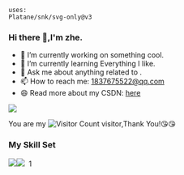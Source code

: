 <code data-immersive-translate-walked="9b0d961f-37ee-494b-bd19-047f95032dae">uses: Platane/snk/svg-only@v3</code>
### Hi there 👋,I'm zhe.

- 🔭 I’m currently working on something cool.
- 🌱 I’m currently learning Everything I like. 
- 💬 Ask me about anything related to        .  
- 📫 How to reach me: 1837675522@qq.com
- 😄 Read more about my CSDN: [here](https://blog.csdn.net/Tendapc?type=blog)

![](https://github-readme-stats.vercel.app/api?username=wisdom-zhe&show_icons=true&theme=transparent)

You are my ![Visitor Count](https://profile-counter.glitch.me/wisdom-zhe/count.svg) visitor,Thank You!:kissing_heart::kissing_heart:

### My Skill Set

![](https://img.shields.io/badge/Java-ED8B00?style=for-the-badge&logo=openjdk&logoColor=white)![](https://img.shields.io/badge/Python-3776AB?style=for-the-badge&logo=python&logoColor=white) 
1
